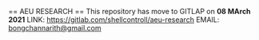 == AEU RESEARCH ==
This repository has move to GITLAP on **08 MArch 2021**
LINK: https://gitlab.com/shellcontroll/aeu-research
EMAIL: bongchannarith@gmail.com